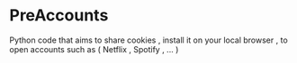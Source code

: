 # PreAccounts
Python code that aims to share cookies , install it on your local browser , to open accounts such as ( Netflix , Spotify , ... )
